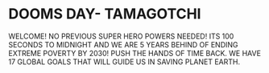 # DOOMS DAY- TAMAGOTCHI




WELCOME! NO PREVIOUS SUPER HERO POWERS NEEDED! ITS 100 SECONDS TO MIDNIGHT AND WE ARE 5 YEARS BEHIND OF ENDING EXTREME POVERTY BY 2030! PUSH THE HANDS OF TIME BACK. WE HAVE 17 GLOBAL GOALS THAT WILL GUIDE US IN SAVING PLANET EARTH.